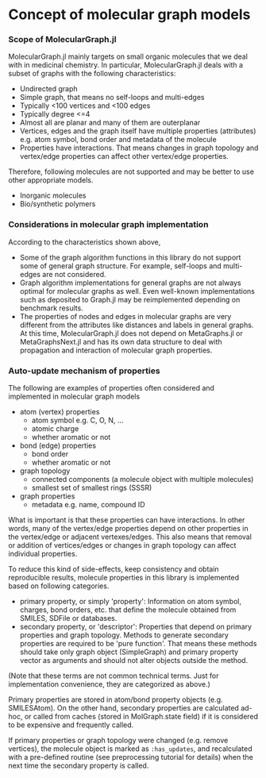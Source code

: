 
# Concept of molecular graph models


### Scope of MolecularGraph.jl

MolecularGraph.jl mainly targets on small organic molecules that we deal with in medicinal chemistry. In particular, MolecularGraph.jl deals with a subset of graphs with the following characteristics:

- Undirected graph
- Simple graph, that means no self-loops and multi-edges
- Typically <100 vertices and <100 edges
- Typically degree <=4
- Almost all are planar and many of them are outerplanar
- Vertices, edges and the graph itself have multiple properties (attributes) e.g. atom symbol, bond order and metadata of the molecule
- Properties have interactions. That means changes in graph topology and vertex/edge properties can affect other vertex/edge properties.

Therefore, following molecules are not supported and may be better to use other appropriate models.

- Inorganic molecules
- Bio/synthetic polymers


### Considerations in molecular graph implementation

According to the characteristics shown above,

- Some of the graph algorithm functions in this library do not support some of general graph structure. For example, self-loops and multi-edges are not considered.
- Graph algorithm implementations for general graphs are not always optimal for molecular graphs as well. Even well-known implementations such as deposited to Graph.jl may be reimplemented depending on benchmark results.
- The properties of nodes and edges in molecular graphs are very different from the attributes like distances and labels in general graphs. At this time, MolecularGraph.jl does not depend on MetaGraphs.jl or MetaGraphsNext.jl and has its own data structure to deal with propagation and interaction of molecular graph properties.


### Auto-update mechanism of properties

The following are examples of properties often considered and implemented in molecular graph models

- atom (vertex) properties
  - atom symbol e.g. C, O, N, ...
  - atomic charge
  - whether aromatic or not
- bond (edge) properties
  - bond order
  - whether aromatic or not
- graph topology
  - connected components (a molecule object with multiple molecules)
  - smallest set of smallest rings (SSSR)
- graph properties
  - metadata e.g. name, compound ID

What is important is that these properties can have interactions. In other words, many of the vertex/edge properties depend on other properties in the vertex/edge or adjacent vertexes/edges. This also means that removal or addition of vertices/edges or changes in graph topology can affect individual properties.

To reduce this kind of side-effects, keep consistency and obtain reproducible results, molecule properties in this library is implemented based on following categories.

- primary property, or simply 'property': Information on atom symbol, charges, bond orders, etc. that define the molecule obtained from SMILES, SDFile or databases.
- secondary property, or 'descriptor': Properties that depend on primary properties and graph topology. Methods to generate secondary properties are required to be 'pure function'. That means these methods should take only graph object (SimpleGraph) and primary property vector as arguments and should not alter objects outside the method.

(Note that these terms are not common technical terms. Just for implementation convenience, they are categorized as above.)

Primary properties are stored in atom/bond property objects (e.g. SMILESAtom). On the other hand, secondary properties are calculated ad-hoc, or called from caches (stored in MolGraph.state field) if it is considered to be expensive and frequently called.

If primary properties or graph topology were changed (e.g. remove vertices), the molecule object is marked as `:has_updates`, and recalculated with a pre-defined routine (see preprocessing tutorial for details) when the next time the secondary property is called.